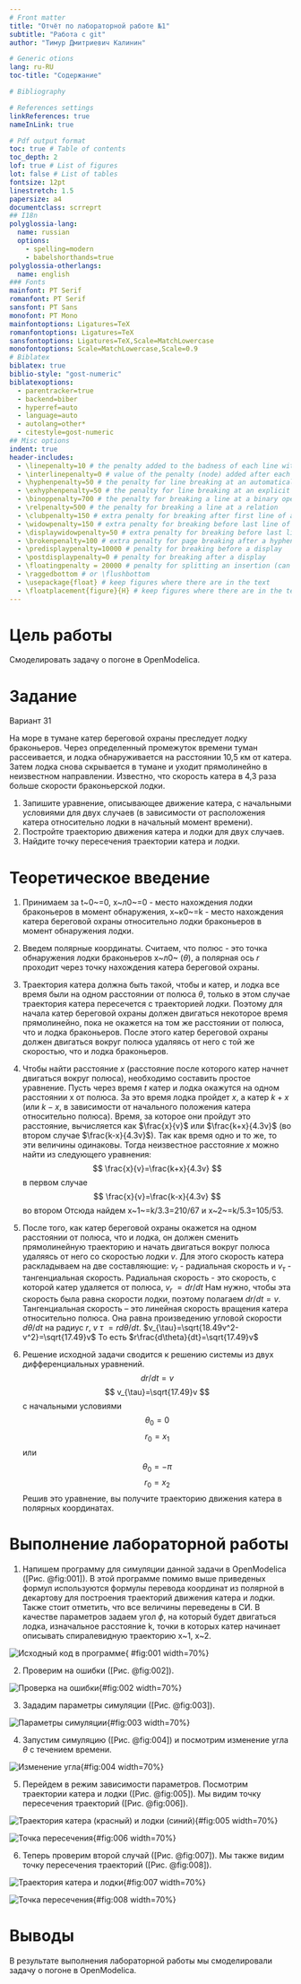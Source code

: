 ```yaml
---
# Front matter
title: "Отчёт по лабораторной работе №1"
subtitle: "Работа с git"
author: "Тимур Дмитриевич Калинин"

# Generic otions
lang: ru-RU
toc-title: "Содержание"

# Bibliography

# References settings
linkReferences: true
nameInLink: true

# Pdf output format
toc: true # Table of contents
toc_depth: 2
lof: true # List of figures
lot: false # List of tables
fontsize: 12pt
linestretch: 1.5
papersize: a4
documentclass: scrreprt
## I18n
polyglossia-lang:
  name: russian
  options:
	- spelling=modern
	- babelshorthands=true
polyglossia-otherlangs:
  name: english
### Fonts
mainfont: PT Serif
romanfont: PT Serif
sansfont: PT Sans
monofont: PT Mono
mainfontoptions: Ligatures=TeX
romanfontoptions: Ligatures=TeX
sansfontoptions: Ligatures=TeX,Scale=MatchLowercase
monofontoptions: Scale=MatchLowercase,Scale=0.9
# Biblatex
biblatex: true
biblio-style: "gost-numeric"
biblatexoptions:
  - parentracker=true
  - backend=biber
  - hyperref=auto
  - language=auto
  - autolang=other*
  - citestyle=gost-numeric
## Misc options
indent: true
header-includes:
  - \linepenalty=10 # the penalty added to the badness of each line within a paragraph (no associated penalty node) Increasing the value makes tex try to have fewer lines in the paragraph.
  - \interlinepenalty=0 # value of the penalty (node) added after each line of a paragraph.
  - \hyphenpenalty=50 # the penalty for line breaking at an automatically inserted hyphen
  - \exhyphenpenalty=50 # the penalty for line breaking at an explicit hyphen
  - \binoppenalty=700 # the penalty for breaking a line at a binary operator
  - \relpenalty=500 # the penalty for breaking a line at a relation
  - \clubpenalty=150 # extra penalty for breaking after first line of a paragraph
  - \widowpenalty=150 # extra penalty for breaking before last line of a paragraph
  - \displaywidowpenalty=50 # extra penalty for breaking before last line before a display math
  - \brokenpenalty=100 # extra penalty for page breaking after a hyphenated line
  - \predisplaypenalty=10000 # penalty for breaking before a display
  - \postdisplaypenalty=0 # penalty for breaking after a display
  - \floatingpenalty = 20000 # penalty for splitting an insertion (can only be split footnote in standard LaTeX)
  - \raggedbottom # or \flushbottom
  - \usepackage{float} # keep figures where there are in the text
  - \floatplacement{figure}{H} # keep figures where there are in the text
---
```


# Цель работы

Смоделировать задачу о погоне в OpenModelica.

# Задание

Вариант 31

На море в тумане катер береговой охраны преследует лодку браконьеров. Через определенный промежуток времени туман рассеивается, и лодка обнаруживается на расстоянии 10,5 км от катера. Затем лодка снова скрывается в тумане и уходит прямолинейно в неизвестном направлении. Известно, что скорость катера в 4,3 раза больше скорости браконьерской лодки.

1. Запишите уравнение, описывающее движение катера, с начальными условиями для двух случаев (в зависимости от расположения катера относительно лодки в начальный момент времени).
2. Постройте траекторию движения катера и лодки для двух случаев.
3. Найдите точку пересечения траектории катера и лодки.

# Теоретическое введение

1. Принимаем за t~0~=0, x~л0~=0 - место нахождения лодки браконьеров в момент обнаружения, x~к0~=k - место нахождения катера береговой охраны относительно лодки браконьеров в момент обнаружения лодки.
2. Введем полярные координаты. Считаем, что полюс - это точка обнаружения лодки браконьеров x~л0~ ($\theta$), а полярная ось $r$ проходит через точку нахождения катера береговой охраны.
3. Траектория катера должна быть такой, чтобы и катер, и лодка все время были на одном расстоянии от полюса  $\theta$, только в этом случае траектория катера пересечется с траекторией лодки. Поэтому для начала катер береговой охраны должен двигаться некоторое
время прямолинейно, пока не окажется на том же расстоянии от полюса, что и лодка браконьеров. После этого катер береговой охраны должен двигаться вокруг полюса удаляясь от него с той же скоростью, что и лодка браконьеров.
4. Чтобы найти расстояние $x$ (расстояние после которого катер начнет двигаться вокруг полюса), необходимо составить простое уравнение. Пусть через время $t$ катер и лодка окажутся на одном расстоянии x от полюса. За
это время лодка пройдет $x$, а катер $k+x$ (или $k-x$, в зависимости от начального положения катера относительно полюса). Время, за которое они пройдут это расстояние, вычисляется как $\frac{x}{v}$ или $\frac{k+x}{4.3v}$ (во втором
случае $\frac{k-x}{4.3v}$). Так как время одно и то же, то эти величины одинаковы.
Тогда неизвестное расстояние $x$ можно найти из следующего уравнения:
$$
\frac{x}{v}=\frac{k+x}{4.3v}
$$ в первом случае
$$
\frac{x}{v}=\frac{k-x}{4.3v}
$$ во втором
Отсюда найдем x~1~=k/3.3=210/67 и x~2~=k/5.3=105/53.

5. После того, как катер береговой охраны окажется на одном расстоянии от полюса, что и лодка, он должен сменить прямолинейную траекторию и начать двигаться вокруг полюса удаляясь от него со скоростью лодки $v$.
Для этого скорость катера раскладываем на две составляющие: $v_{r}$ - радиальная скорость и $v_{\tau}$ - тангенциальная скорость. Радиальная скорость - это скорость, с которой катер удаляется от полюса, $v_{r}~=dr/dt$ Нам нужно, чтобы эта скорость была равна скорости лодки, поэтому полагаем $dr/dt=v$.
Тангенциальная скорость – это линейная скорость вращения катера относительно полюса. Она равна произведению угловой скорости $d\theta/dt$ на радиус $r$, $v~\tau~=rd\theta/dt$.
$v_{\tau}=\sqrt{18.49v^2-v^2}=\sqrt{17.49}v$
То есть $r\frac{d\theta}{dt}=\sqrt{17.49}v$

6. Решение исходной задачи сводится к решению системы из двух дифференциальных уравнений.
$$
dr/dt=v
$$
$$
v_{\tau}=\sqrt{17.49}v
$$
c начальными условиями
$$
\theta_{0}=0
$$
$$
r_{0}=x_{1}
$$ или
$$
\theta_{0}=-\pi
$$
$$
r_{0}=x_{2}
$$
Решив это уравнение, вы получите траекторию движения катера в полярных координатах.


# Выполнение лабораторной работы

1. Напишем программу для симуляции данной задачи в OpenModelica ([Рис. @fig:001]). В этой программе помимо выше приведеных формул используются формулы перевода координат из полярной в декартову для построения траекторий движения катера и лодки. Также стоит отметить, что все величины переведены в СИ. В качестве параметров задаем угол $\phi$, на который будет двигаться лодка, изначальное расстояние k, точки в которых катер начинает описывать спиралевидную траекторию x~1, x~2.

![Исходный код в программе](img/Image%201354.png){ #fig:001 width=70%}

2. Проверим на ошибки ([Рис. @fig:002]).

![Проверка на ошибки](img/Image%201355.png){#fig:002 width=70%}

3. Зададим параметры симуляции ([Рис. @fig:003]).

![Параметры симуляции](img/Image%201356.png){#fig:003 width=70%}

4. Запустим симуляцию ([Рис. @fig:004]) и посмотрим изменение угла $\theta$ c течением времени.
   
![Изменение угла](img/Image%201357.png){#fig:004 width=70%}

5. Перейдем в режим зависимости параметров. Посмотрим траектории катера и лодки ([Рис. @fig:005]). Мы видим точку пересечения траекторий ([Рис. @fig:006]).

![Траектория катера (красный) и лодки (синий)](img/Image%201358.png){#fig:005 width=70%}

![Точка пересечения](img/Image%201364.png){#fig:006 width=70%}

6. Теперь проверим второй случай ([Рис. @fig:007]). Мы также видим точку пересечения траекторий ([Рис. @fig:008]).

![Траектория катера и лодки](img/Image%201365.png){#fig:007 width=70%}

![Точка пересечения](img/Image%201366.png){#fig:008 width=70%}

# Выводы

В результате выполнения лабораторной работы мы смоделировали задачу о погоне в OpenModelica.
